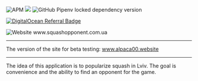
<img alt="APM" src="https://img.shields.io/apm/l/vim-mode">  <img src="https://img.shields.io/badge/code%20style-black-000000.svg" />  <img alt="GitHub Pipenv locked dependency version" src="https://img.shields.io/github/pipenv/locked/dependency-version/metabolize/rq-dashboard-on-heroku/flask">


<a href="https://www.digitalocean.com/?refcode=6d28408341ba&utm_campaign=Referral_Invite&utm_medium=Referral_Program&utm_source=badge"><img src="https://web-platforms.sfo2.digitaloceanspaces.com/WWW/Badge%202.svg" alt="DigitalOcean Referral Badge" /></a>

<img alt="Website" src="https://img.shields.io/website?down_color=lightgrey&down_message=offline&style=for-the-badge&up_color=blue&up_message=online&url=https%3A%2F%2Fshields.io">
www.squashopponent.com.ua<hr>

The version of the site for beta testing:
www.alpaca00.website<hr>

The idea of this application is to popularize squash in Lviv. 
The goal is convenience and the ability to find an opponent for the game.
